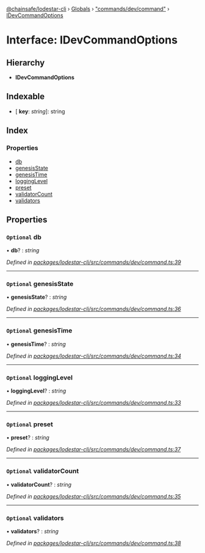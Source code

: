 [@chainsafe/lodestar-cli](../README.md) › [Globals](../globals.md) › ["commands/dev/command"](../modules/_commands_dev_command_.md) › [IDevCommandOptions](_commands_dev_command_.idevcommandoptions.md)

# Interface: IDevCommandOptions

## Hierarchy

* **IDevCommandOptions**

## Indexable

* \[ **key**: *string*\]: string

## Index

### Properties

* [db](_commands_dev_command_.idevcommandoptions.md#optional-db)
* [genesisState](_commands_dev_command_.idevcommandoptions.md#optional-genesisstate)
* [genesisTime](_commands_dev_command_.idevcommandoptions.md#optional-genesistime)
* [loggingLevel](_commands_dev_command_.idevcommandoptions.md#optional-logginglevel)
* [preset](_commands_dev_command_.idevcommandoptions.md#optional-preset)
* [validatorCount](_commands_dev_command_.idevcommandoptions.md#optional-validatorcount)
* [validators](_commands_dev_command_.idevcommandoptions.md#optional-validators)

## Properties

### `Optional` db

• **db**? : *string*

*Defined in [packages/lodestar-cli/src/commands/dev/command.ts:39](https://github.com/ChainSafe/lodestar/blob/aa20a3b/packages/lodestar-cli/src/commands/dev/command.ts#L39)*

___

### `Optional` genesisState

• **genesisState**? : *string*

*Defined in [packages/lodestar-cli/src/commands/dev/command.ts:36](https://github.com/ChainSafe/lodestar/blob/aa20a3b/packages/lodestar-cli/src/commands/dev/command.ts#L36)*

___

### `Optional` genesisTime

• **genesisTime**? : *string*

*Defined in [packages/lodestar-cli/src/commands/dev/command.ts:34](https://github.com/ChainSafe/lodestar/blob/aa20a3b/packages/lodestar-cli/src/commands/dev/command.ts#L34)*

___

### `Optional` loggingLevel

• **loggingLevel**? : *string*

*Defined in [packages/lodestar-cli/src/commands/dev/command.ts:33](https://github.com/ChainSafe/lodestar/blob/aa20a3b/packages/lodestar-cli/src/commands/dev/command.ts#L33)*

___

### `Optional` preset

• **preset**? : *string*

*Defined in [packages/lodestar-cli/src/commands/dev/command.ts:37](https://github.com/ChainSafe/lodestar/blob/aa20a3b/packages/lodestar-cli/src/commands/dev/command.ts#L37)*

___

### `Optional` validatorCount

• **validatorCount**? : *string*

*Defined in [packages/lodestar-cli/src/commands/dev/command.ts:35](https://github.com/ChainSafe/lodestar/blob/aa20a3b/packages/lodestar-cli/src/commands/dev/command.ts#L35)*

___

### `Optional` validators

• **validators**? : *string*

*Defined in [packages/lodestar-cli/src/commands/dev/command.ts:38](https://github.com/ChainSafe/lodestar/blob/aa20a3b/packages/lodestar-cli/src/commands/dev/command.ts#L38)*
